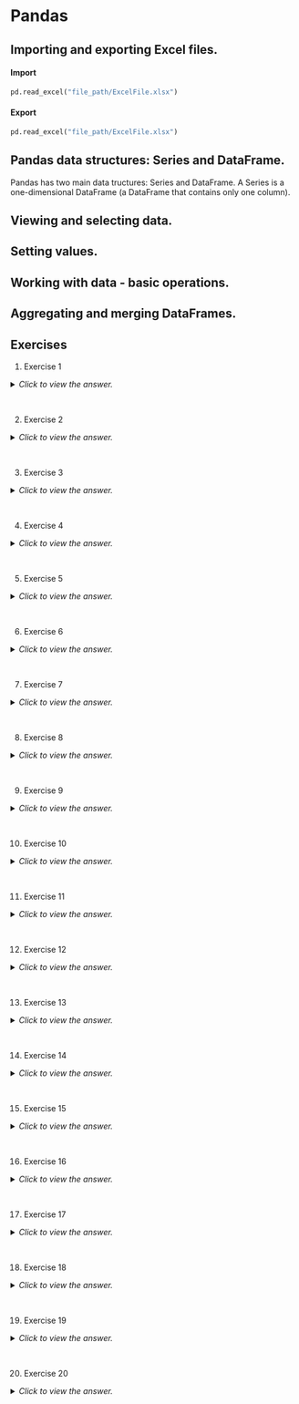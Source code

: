 # Pandas

## Importing and exporting Excel files.

#### Import

```python
pd.read_excel("file_path/ExcelFile.xlsx")
```

#### Export

```python
pd.read_excel("file_path/ExcelFile.xlsx")
```

## Pandas data structures: Series and DataFrame.

Pandas has two main data tructures: Series and DataFrame. A Series is a one-dimensional DataFrame (a DataFrame that contains only one column).

## Viewing and selecting data.

## Setting values.

## Working with data - basic operations.

## Aggregating and merging DataFrames.

## Exercises

1) Exercise 1
<details><summary><i>Click to view the answer.</i></summary>
<p>

```python
code
```

</p>
</details>
<p>&nbsp;</p>

2) Exercise 2
<details><summary><i>Click to view the answer.</i></summary>
<p>

```python
code
```

</p>
</details>
<p>&nbsp;</p>

3) Exercise 3
<details><summary><i>Click to view the answer.</i></summary>
<p>

```python
code
```

</p>
</details>
<p>&nbsp;</p>

4) Exercise 4
<details><summary><i>Click to view the answer.</i></summary>
<p>

```python
code
```

</p>
</details>
<p>&nbsp;</p>

5) Exercise 5
<details><summary><i>Click to view the answer.</i></summary>
<p>

```python
code
```

</p>
</details>
<p>&nbsp;</p>

6) Exercise 6
<details><summary><i>Click to view the answer.</i></summary>
<p>

```python
code
```

</p>
</details>
<p>&nbsp;</p>

7) Exercise 7
<details><summary><i>Click to view the answer.</i></summary>
<p>

```python
code
```

</p>
</details>
<p>&nbsp;</p>

8) Exercise 8
<details><summary><i>Click to view the answer.</i></summary>
<p>

```python
code
```

</p>
</details>
<p>&nbsp;</p>

9) Exercise 9
<details><summary><i>Click to view the answer.</i></summary>
<p>

```python
code
```

</p>
</details>
<p>&nbsp;</p>

10) Exercise 10
<details><summary><i>Click to view the answer.</i></summary>
<p>

```python
code
```

</p>
</details>
<p>&nbsp;</p>

11) Exercise 11
<details><summary><i>Click to view the answer.</i></summary>
<p>

```python
code
```

</p>
</details>
<p>&nbsp;</p>

12) Exercise 12
<details><summary><i>Click to view the answer.</i></summary>
<p>

```python
code
```

</p>
</details>
<p>&nbsp;</p>

13) Exercise 13
<details><summary><i>Click to view the answer.</i></summary>
<p>

```python
code
```

</p>
</details>
<p>&nbsp;</p>

14) Exercise 14
<details><summary><i>Click to view the answer.</i></summary>
<p>

```python
code
```

</p>
</details>
<p>&nbsp;</p>

15) Exercise 15
<details><summary><i>Click to view the answer.</i></summary>
<p>

```python
code
```

</p>
</details>
<p>&nbsp;</p>

16) Exercise 16
<details><summary><i>Click to view the answer.</i></summary>
<p>

```python
code
```

</p>
</details>
<p>&nbsp;</p>

17) Exercise 17
<details><summary><i>Click to view the answer.</i></summary>
<p>

```python
code
```

</p>
</details>
<p>&nbsp;</p>

18) Exercise 18
<details><summary><i>Click to view the answer.</i></summary>
<p>

```python
code
```

</p>
</details>
<p>&nbsp;</p>

19) Exercise 19
<details><summary><i>Click to view the answer.</i></summary>
<p>

```python
code
```

</p>
</details>
<p>&nbsp;</p>

20) Exercise 20
<details><summary><i>Click to view the answer.</i></summary>
<p>

```python
code
```

</p>
</details>
<p>&nbsp;</p>
